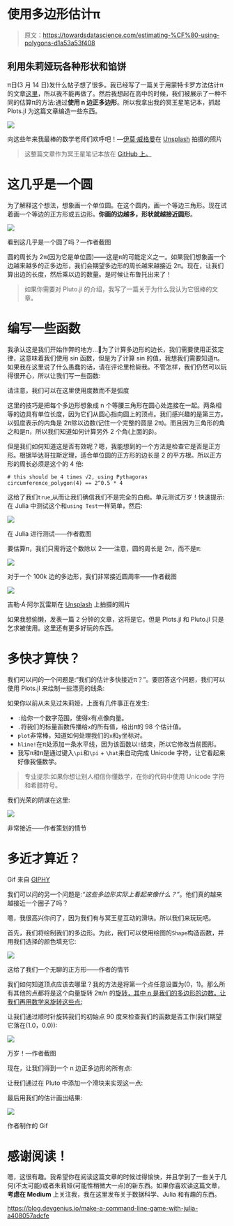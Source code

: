 # 使用多边形估计π

> 原文：<https://towardsdatascience.com/estimating-%CF%80-using-polygons-d1a53a53f408>

## 利用朱莉娅玩各种形状和馅饼

π日(3 月 14 日)发什么帖子想了很多。我已经写了一篇关于用蒙特卡罗方法估计π的文章[这里](/estimate-pi-using-random-numbers-8b13a7e8c791)，所以我不能再做了。然后我想起在高中的时候，我们被展示了一种不同的估算π的方法:通过**使用 n 边正多边形**。所以我拿出我的冥王星笔记本，抓起 Plots.jl 为这篇文章编造一些东西。

![](img/62793cd550e9001ba20f9a18b906fa16.png)

向这些年来我最棒的数学老师们欢呼吧！—[伊莫·威格曼](https://unsplash.com/@macroman?utm_source=unsplash&utm_medium=referral&utm_content=creditCopyText)在 [Unsplash](https://unsplash.com/s/photos/teacher?utm_source=unsplash&utm_medium=referral&utm_content=creditCopyText) 拍摄的照片

> 这整篇文章作为冥王星笔记本放在 [GitHub 上。](https://github.com/niczky12/medium/blob/master/julia/estimate_pi.jl)

# 这几乎是一个圆

为了解释这个想法，想象画一个单位圆。在这个圆内，画一个等边三角形。现在试着画一个等边的正方形或五边形。**你画的边越多，形状就越接近圆形**。

![](img/020943f642e82cc72328f09da67e89df.png)

看到这几乎是一个圆了吗？—作者截图

圆的周长为 2π(因为它是单位圆)——这是π的可能定义之一。如果我们想象画一个边越来越多的正多边形，我们会期望多边形的周长越来越接近 2π。现在，让我们算出边的长度，然后乘以边的数量。是时候让布鲁托出来了！

> 如果你需要对 Pluto.jl 的介绍，我写了一篇关于为什么我认为它很棒的文章。

# 编写一些函数

我承认这是我们开始作弊的地方…😬为了计算多边形的边长，我们需要使用正弦定律，这意味着我们使用 sin 函数，但是为了计算 sin 的值，我想我们需要知道π。如果我在这里说了什么愚蠢的话，请在评论里枪毙我。不管怎样，我们仍然可以玩得很开心，所以让我们写一些函数:

请注意，我们可以在这里使用度数而不是弧度

这里的技巧是把每个多边形想象成 n 个等腰三角形在圆心处连接在一起。两条相等的边具有单位长度，因为它们从圆心指向圆上的顶点。我们感兴趣的是第三方。以弧度表示的内角是 2π除以边数(记住一个完整的圆是 2π)。而且因为三角形的角之和是π，所以我们知道如何计算另外 2 个角(上面的β)。

但是我们如何知道这是否有效呢？嗯，我能想到的一个方法是检查它是否是正方形。根据毕达哥拉斯定理，适合单位圆的正方形的边长是 2 的平方根。所以正方形的周长必须是这个的 4 倍:

```
# this should be 4 times √2, using Pythagoras
circumference_polygon(4) == 2^0.5 * 4
```

这给了我们`true`,从而让我们确信我们不是完全的白痴。单元测试万岁！快速提示:在 Julia 中测试这个和`using Test`一样简单，然后:

![](img/f4984536b0c2cf92ec856185c748b9e6.png)

在 Julia 进行测试——作者截图

要估算π，我们只需将这个数除以 2——注意，圆的周长是 2π，而不是π:

![](img/5bc84a425f13a524f80f5d88c58e4177.png)

对于一个 100k 边的多边形，我们非常接近圆周率——作者截图

![](img/fef7089160bd176ba6b68be02a77eeb2.png)

吉勒·Á·阿尔瓦雷斯在 [Unsplash](https://unsplash.com/s/photos/success?utm_source=unsplash&utm_medium=referral&utm_content=creditCopyText) 上拍摄的照片

如果我想偷懒，发表一篇 2 分钟的文章，这将是它。但是 Plots.jl 和 Pluto.jl 只是乞求被使用。这里还有更多好玩的东西。

# 多快才算快？

我们可以问的一个问题是:“我们的估计多快接近π？”。要回答这个问题，我们可以使用 Plots.jl 来绘制一些漂亮的线条:

如果你以前从未见过朱莉娅，上面有几件事正在发生:

*   `:`给你一个数字范围，使得`x`有点像向量。
*   `.`将我们的标量函数传播给`x`的所有值，给出π的 98 个估计值。
*   `plot`非常棒，知道如何处理我们的`x`和`y`坐标对。
*   `hline!`在π处添加一条水平线，因为该函数以`!`结束，所以它修改当前图形。
*   我写π和π̂是通过键入`\pi`和`\pi` + `\hat`来自动完成 Unicode 字符，让它看起来好像我懂数学。

> 专业提示:如果你想让别人相信你懂数学，在你的代码中使用 Unicode 字符和希腊符号。

我们光荣的阴谋在这里:

![](img/64613e11d553c453fe59857f89324551.png)

非常接近——作者策划的情节

# 多近才算近？

Gif 来自 [GIPHY](https://giphy.com/gifs/social-distancing-socialdistancing-6-feet-jUtavYMjaseLXBhbus)

我们可以问的另一个问题是:*“这些多边形实际上看起来像什么？”*。他们真的越来越接近一个圈子了吗？

嗯，我很高兴你问了，因为我们有与冥王星互动的滑块。所以我们来玩玩吧。

首先，我们将绘制我们的多边形。为此，我们可以使用绘图的`Shape`构造函数，并用我们选择的颜色填充它:

![](img/c5bc6ee956c8001ba132a20f16c401bb.png)

这给了我们一个无聊的正方形——作者的情节

我们如何知道顶点应该去哪里？我的方法是将第一个点任意设置为(0，1)。那么所有其他的点都将是这个向量旋转 2π/n 的[旋转，其中 n 是我们的多边形的边数。让我们再用数学来旋转这些点:](https://matthew-brett.github.io/teaching/rotation_2d.html)

让我们通过顺时针旋转我们的初始点 90 度来检查我们的函数是否工作(我们期望它落在(1.0，0.0)):

![](img/5b2dba577cc88fc17e0ac4c178986279.png)

万岁！—作者截图

现在，让我们得到一个 n 边正多边形的所有点:

让我们通过在 Pluto 中添加一个滑块来实现这一点:

最后用我们的估计画出结果:

![](img/b16c5763f3e324a9e9ae48fa9aef2e82.png)

作者制作的 Gif

# 感谢阅读！

嗯，这很有趣。我希望你在阅读这篇文章的时候过得愉快，并且学到了一些关于几何(不太可能)或者朱莉娅(可能性稍微大一点)的新东西。如果你喜欢读这篇文章，**考虑在 Medium** 上关注我，我在这里发布关于数据科学、Julia 和有趣的东西。

</estimate-pi-using-random-numbers-8b13a7e8c791>  <https://blog.devgenius.io/make-a-command-line-game-with-julia-a408057adcfe> 